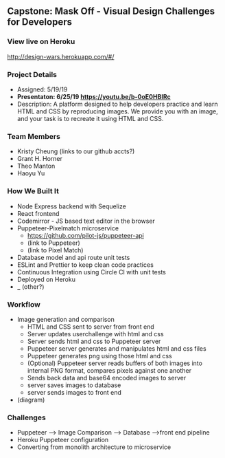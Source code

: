 ## Capstone: Mask Off - Visual Design Challenges for Developers

### View live on Heroku

http://design-wars.herokuapp.com/#/

### Project Details

- Assigned: 5/19/19
- **Presentaton: 6/25/19 https://youtu.be/b-0oE0HBIRc**
- Description: A platform designed to help developers practice and learn HTML and CSS by reproducing images.
  We provide you with an image, and your task is to recreate it using HTML and CSS.

### Team Members

- Kristy Cheung (links to our github accts?)
- Grant H. Horner
- Theo Manton
- Haoyu Yu

### How We Built It

- Node Express backend with Sequelize
- React frontend
- Codemirror - JS based text editor in the browser
- Puppeteer-Pixelmatch microservice
  - https://github.com/pilot-js/puppeteer-api
  - (link to Puppeteer)
  - (link to Pixel Match)
- Database model and api route unit tests
- ESLint and Prettier to keep clean code practices
- Continuous Integration using Circle CI with unit tests
- Deployed on Heroku
- ****\_**** (other?)

### Workflow

- Image generation and comparison
  - HTML and CSS sent to server from front end
  - Server updates userchallenge with html and css
  - Server sends html and css to Puppeteer server
  - Puppeteer server generates and manipulates html and css files
  - Puppeteer generates png using those html and css
  - (Optional) Puppeteer server reads buffers of both images into internal PNG format, compares pixels against one another
  - Sends back data and base64 encoded images to server
  - server saves images to database
  - server sends images to front end
- (diagram)

### Challenges

- Puppeteer —> Image Comparison —> Database —>front end pipeline
- Heroku Puppeteer configuration
- Converting from monolith architecture to microservice

